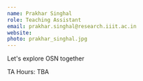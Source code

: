 ```yaml
---
name: Prakhar Singhal
role: Teaching Assistant
email: prakhar.singhal@research.iiit.ac.in
website:
photo: prakhar_singhal.jpg
---
```


Let's explore OSN together

TA Hours: TBA
